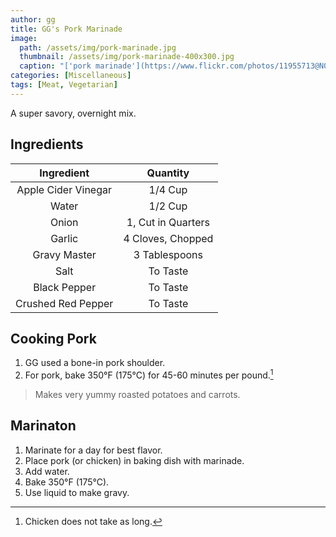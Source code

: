 ```yaml
---
author: gg
title: GG's Pork Marinade
image:
  path: /assets/img/pork-marinade.jpg
  thumbnail: /assets/img/pork-marinade-400x300.jpg
  caption: "['pork marinade'](https://www.flickr.com/photos/11955713@N00/15957747465) by [phonakins](https://www.flickr.com/photos/11955713@N00) is licensed under [CC BY-NC-ND 2.0](https://creativecommons.org/licenses/by-nc-nd/2.0/?ref=ccsearch&atype=rich)"
categories: [Miscellaneous]
tags: [Meat, Vegetarian]
---
```


A super savory, overnight mix.

## Ingredients

| Ingredient | Quantity |
|:-:|:-:|
| Apple Cider Vinegar | 1/4 Cup |
| Water | 1/2 Cup |
| Onion | 1, Cut in Quarters |
| Garlic | 4 Cloves, Chopped |
| Gravy Master | 3 Tablespoons |
| Salt | To Taste |
| Black Pepper | To Taste |
| Crushed Red Pepper | To Taste |

## Cooking Pork

1. GG used a bone-in pork shoulder.
2. For pork, bake 350&deg;F (175&deg;C) for 45-60 minutes per pound.[^1]

> Makes very yummy roasted potatoes and carrots.

## Marinaton
1. Marinate for a day for best flavor.
2. Place pork (or chicken) in baking dish with marinade.
3. Add water.
4. Bake 350&deg;F (175&deg;C).
5. Use liquid to make gravy.

[^1]: Chicken does not take as long.

